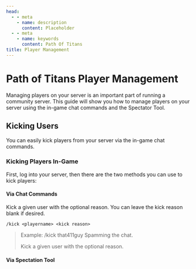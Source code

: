 ```yaml
---
head:
  - - meta
    - name: description
      content: Placeholder
  - - meta
    - name: keywords
      content: Path Of Titans
title: Player Management
---
```


# Path of Titans Player Management

Managing players on your server is an important part of running a community server. This guide will show you how to manage players on your server using the in-game chat commands and the Spectator Tool.

## Kicking Users

You can easily kick players from your server via the in-game chat commands.

### Kicking Players In-Game

First, log into your server, then there are the two methods you can use to kick players:

#### Via Chat Commands

Kick a given user with the optional reason. You can leave the kick reason blank if desired.

`/kick <playername> <kick reason>`

> Example: /kick that411guy Spamming the chat.
>
> Kick a given user with the optional reason.

#### Via Spectation Tool
